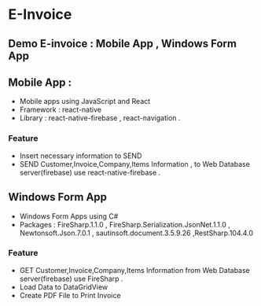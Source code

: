 # E-Invoice 
## Demo E-invoice : Mobile App , Windows Form App

## Mobile App :
* Mobile apps using JavaScript and React
* Framework : react-native 
* Library : react-native-firebase , react-navigation .
### Feature
* Insert necessary information to SEND
* SEND Customer,Invoice,Company,Items Information ,  to Web Database server(firebase) use react-native-firebase .

## Windows Form App 
* Windows Form Apps using C# 
* Packages : FireSharp.1.1.0 , FireSharp.Serialization.JsonNet.1.1.0 , Newtonsoft.Json.7.0.1 , sautinsoft.document.3.5.9.26 ,RestSharp.104.4.0
### Feature
* GET Customer,Invoice,Company,Items Information from Web Database server(firebase) use FireSharp . 
* Load Data to DataGridView 
* Create PDF File to Print Invoice

